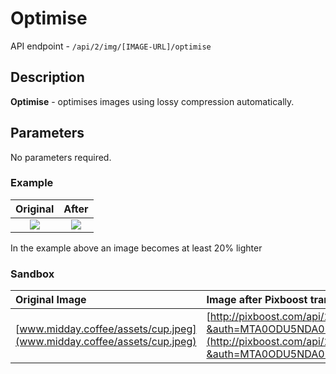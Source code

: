 # Optimise

API endpoint - `/api/2/img/[IMAGE-URL]/optimise`

## Description

**Optimise** - optimises images using lossy compression automatically.

## Parameters

No parameters required.

### Example

| Original | After |
| :---: | :---: |
| ![](http://www.midday.coffee/assets/cup.jpeg) | ![](http://pixboost.com/api/2/img/http://www.midday.coffee/assets/cup.jpeg/optimise?&auth=MTA0ODU5NDA0NQ\_\_) |

In the example above an image becomes at least 20% lighter 

### Sandbox

| Original Image | Image after Pixboost transformation |
| :--- | :--- |
| [www.midday.coffee/assets/cup.jpeg](www.midday.coffee/assets/cup.jpeg) | [http://pixboost.com/api/2/img/http://www.midday.coffee/assets/cup.jpeg/optimise?&auth=MTA0ODU5NDA0NQ\_\_](http://pixboost.com/api/2/img/http://www.midday.coffee/assets/cup.jpeg/optimise?&auth=MTA0ODU5NDA0NQ__) |

